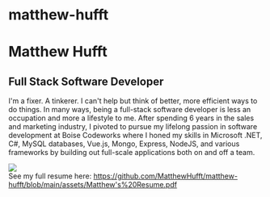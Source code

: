 # matthew-hufft

# Matthew Hufft

## Full Stack Software Developer

I'm a fixer. A tinkerer. I can't help but think of better, more efficient ways to do things. In many ways, being a full-stack software developer is less an occupation and more a lifestyle to me. After spending 6 years in the sales and marketing industry, I pivoted to pursue my lifelong passion in software development at Boise Codeworks where I honed my skills in Microsoft .NET, C#, MySQL databases, Vue.js, Mongo, Express, NodeJS, and various frameworks by building out full-scale applications both on and off a team.

![](https://github.com/MatthewHufft/matthew-hufft/blob/main/assets/resume-png.PNG?raw=true)
<br>
See my full resume here: https://github.com/MatthewHufft/matthew-hufft/blob/main/assets/Matthew's%20Resume.pdf
<br>
